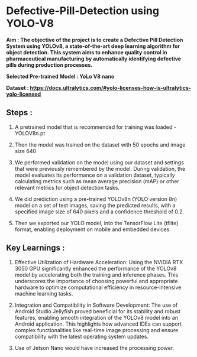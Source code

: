 # Defective-Pill-Detection using YOLO-V8

**Aim : The objective of the project is to create a Defective Pill Detection System using YOLOv8, a state-of-the-art deep learning algorithm for object detection. This system aims to enhance quality control in pharmaceutical manufacturing by automatically identifying defective pills during production processes.** <br>

**Selected Pre-trained Model : YoLo V8 nano** <br>

**Dataset : https://docs.ultralytics.com/#yolo-licenses-how-is-ultralytics-yolo-licensed** <br>

## Steps :
1) A pretrained model that is recommended for training was loaded -YOLOV8n.pt

2) Then the model was trained on the dataset with 50 epochs and image size 640

3) We performed validation on the model using our dataset and settings that were previously remembered by the model. During validation, the model evaluates its performance on a validation dataset, typically calculating metrics such as mean average precision (mAP) or other relevant metrics for object detection tasks.

4) We did prediction using a pre-trained YOLOv8n (YOLO version 8n) model on a set of test images, saving the predicted results, with a specified image size of 640 pixels and a confidence threshold of 0.2.

5) Then we exported our YOLO model, into the TensorFlow Lite (tflite) format, enabling deployment on mobile and embedded devices.

## Key Learnings :
1)	Effective Utilization of Hardware Acceleration: Using the NVIDIA RTX 3050 GPU significantly enhanced the performance of the YOLOv8 model by accelerating both the training and inference phases. This underscores the importance of choosing powerful and appropriate hardware to optimize computational efficiency in resource-intensive machine learning tasks.

2) Integration and Compatibility in Software Development: The use of Android Studio Jellyfish proved beneficial for its stability and robust features, enabling smooth integration of the YOLOv8 model into an Android application. This highlights how advanced IDEs can support complex functionalities like real-time image processing and ensure compatibility with the latest operating system updates.

3) Use of Jetson Nano would have increased the processing power.
